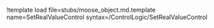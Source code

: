 !template load file=stubs/moose_object.md.template name=SetRealValueControl syntax=/ControlLogic/SetRealValueControl
